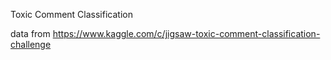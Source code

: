 Toxic Comment Classification

data from https://www.kaggle.com/c/jigsaw-toxic-comment-classification-challenge
